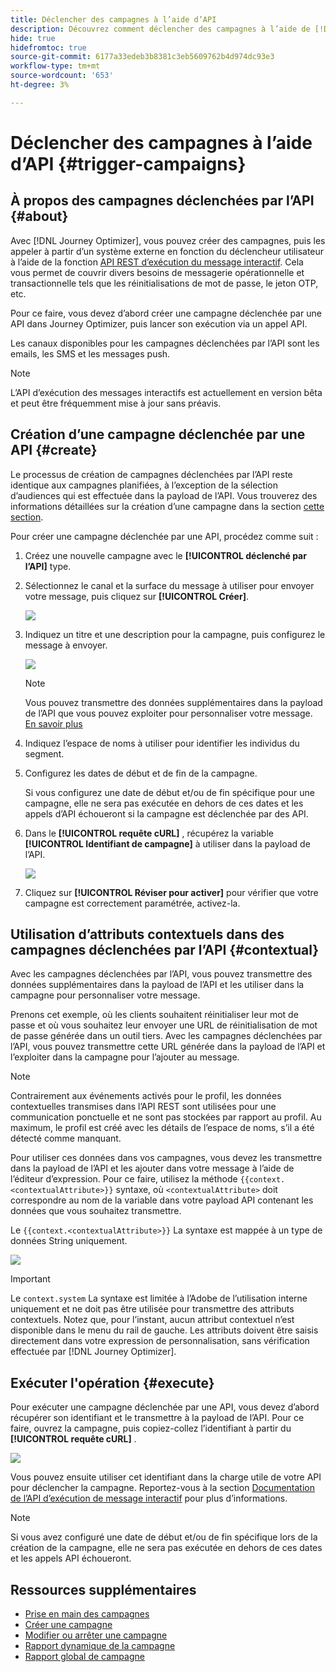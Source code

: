 ```yaml
---
title: Déclencher des campagnes à l’aide d’API
description: Découvrez comment déclencher des campagnes à l’aide de [!DNL Journey Optimizer] API
hide: true
hidefromtoc: true
source-git-commit: 6177a33edeb3b8381c3eb5609762b4d974dc93e3
workflow-type: tm+mt
source-wordcount: '653'
ht-degree: 3%

---
```



# Déclencher des campagnes à l’aide d’API {#trigger-campaigns}

## À propos des campagnes déclenchées par l’API {#about}

Avec [!DNL Journey Optimizer], vous pouvez créer des campagnes, puis les appeler à partir d’un système externe en fonction du déclencheur utilisateur à l’aide de la fonction [API REST d’exécution du message interactif](https://developer.adobe.com/journey-optimizer-apis/references/messaging/#tag/execution). Cela vous permet de couvrir divers besoins de messagerie opérationnelle et transactionnelle tels que les réinitialisations de mot de passe, le jeton OTP, etc.

Pour ce faire, vous devez d’abord créer une campagne déclenchée par une API dans Journey Optimizer, puis lancer son exécution via un appel API.

Les canaux disponibles pour les campagnes déclenchées par l’API sont les emails, les SMS et les messages push.

>[!NOTE]
>
>L’API d’exécution des messages interactifs est actuellement en version bêta et peut être fréquemment mise à jour sans préavis.

## Création d’une campagne déclenchée par une API {#create}

Le processus de création de campagnes déclenchées par l’API reste identique aux campagnes planifiées, à l’exception de la sélection d’audiences qui est effectuée dans la payload de l’API. Vous trouverez des informations détaillées sur la création d’une campagne dans la section [cette section](create-campaign.md).

Pour créer une campagne déclenchée par une API, procédez comme suit :

1. Créez une nouvelle campagne avec le **[!UICONTROL déclenché par l’API]** type.

1. Sélectionnez le canal et la surface du message à utiliser pour envoyer votre message, puis cliquez sur **[!UICONTROL Créer]**.

   ![](assets/api-triggered-type.png)

1. Indiquez un titre et une description pour la campagne, puis configurez le message à envoyer.

   ![](assets/api-triggered-properties.png)

   >[!NOTE]
   >
   >Vous pouvez transmettre des données supplémentaires dans la payload de l’API que vous pouvez exploiter pour personnaliser votre message. [En savoir plus](#contextual)

1. Indiquez l’espace de noms à utiliser pour identifier les individus du segment.

1. Configurez les dates de début et de fin de la campagne.

   Si vous configurez une date de début et/ou de fin spécifique pour une campagne, elle ne sera pas exécutée en dehors de ces dates et les appels d’API échoueront si la campagne est déclenchée par des API.

1. Dans le **[!UICONTROL requête cURL]** , récupérez la variable **[!UICONTROL Identifiant de campagne]** à utiliser dans la payload de l’API.

   ![](assets/api-triggered-curl.png)

1. Cliquez sur **[!UICONTROL Réviser pour activer]** pour vérifier que votre campagne est correctement paramétrée, activez-la.

## Utilisation d’attributs contextuels dans des campagnes déclenchées par l’API {#contextual}

Avec les campagnes déclenchées par l’API, vous pouvez transmettre des données supplémentaires dans la payload de l’API et les utiliser dans la campagne pour personnaliser votre message.

Prenons cet exemple, où les clients souhaitent réinitialiser leur mot de passe et où vous souhaitez leur envoyer une URL de réinitialisation de mot de passe générée dans un outil tiers. Avec les campagnes déclenchées par l’API, vous pouvez transmettre cette URL générée dans la payload de l’API et l’exploiter dans la campagne pour l’ajouter au message.

>[!NOTE]
>
>Contrairement aux événements activés pour le profil, les données contextuelles transmises dans l’API REST sont utilisées pour une communication ponctuelle et ne sont pas stockées par rapport au profil. Au maximum, le profil est créé avec les détails de l’espace de noms, s’il a été détecté comme manquant.

Pour utiliser ces données dans vos campagnes, vous devez les transmettre dans la payload de l’API et les ajouter dans votre message à l’aide de l’éditeur d’expression. Pour ce faire, utilisez la méthode `{{context.<contextualAttribute>}}` syntaxe, où `<contextualAttribute>` doit correspondre au nom de la variable dans votre payload API contenant les données que vous souhaitez transmettre.

Le `{{context.<contextualAttribute>}}` La syntaxe est mappée à un type de données String uniquement.

![](assets/api-triggered-context.png)

>[!IMPORTANT]
>
>Le `context.system` La syntaxe est limitée à l’Adobe de l’utilisation interne uniquement et ne doit pas être utilisée pour transmettre des attributs contextuels.
Notez que, pour l’instant, aucun attribut contextuel n’est disponible dans le menu du rail de gauche. Les attributs doivent être saisis directement dans votre expression de personnalisation, sans vérification effectuée par [!DNL Journey Optimizer].

## Exécuter l&#39;opération {#execute}

Pour exécuter une campagne déclenchée par une API, vous devez d’abord récupérer son identifiant et le transmettre à la payload de l’API. Pour ce faire, ouvrez la campagne, puis copiez-collez l’identifiant à partir du **[!UICONTROL requête cURL]** .

![](assets/api-triggered-id.png)

Vous pouvez ensuite utiliser cet identifiant dans la charge utile de votre API pour déclencher la campagne. Reportez-vous à la section [Documentation de l’API d’exécution de message interactif](https://developer.adobe.com/journey-optimizer-apis/references/messaging/#tag/execution) pour plus d’informations.

>[!NOTE]
>
>Si vous avez configuré une date de début et/ou de fin spécifique lors de la création de la campagne, elle ne sera pas exécutée en dehors de ces dates et les appels API échoueront.

## Ressources supplémentaires

* [Prise en main des campagnes](get-started-with-campaigns.md)
* [Créer une campagne](create-campaign.md)
* [Modifier ou arrêter une campagne](modify-stop-campaign.md)
* [Rapport dynamique de la campagne](campaign-live-report.md)
* [Rapport global de campagne](campaign-global-report.md)
